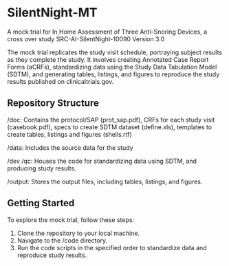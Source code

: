 # SilentNight-MT

A mock trial for In Home Assessment of Three Anti-Snoring Devices, a cross over study SRC-AI-SilentNight-10090 Version 3.0 

The mock trial replicates the study visit schedule, portraying subject results as they complete the study. It involves creating Annotated Case Report Forms (aCRFs), standardizing data using the Study Data Tabulation Model (SDTM), and generating tables, listings, and figures to reproduce the study results published on clinicaltrials.gov.

## Repository Structure
/doc: Contains the protocol/SAP (prot_sap.pdf), CRFs for each study visit (casebook.pdf), specs to create SDTM dataset (define.xls), templates to create tables, listings and figures (shells.rtf)  

/data: Includes the source data for the study

/dev /qc:  Houses the code for standardizing data using SDTM, and producing study results.

/output: Stores the output files, including tables, listings, and figures.

## Getting Started
To explore the mock trial, follow these steps:

1. Clone the repository to your local machine.
2. Navigate to the /code directory.
3. Run the code scripts in the specified order to standardize data and reproduce study results.


